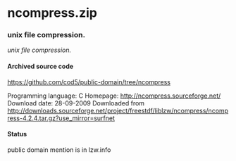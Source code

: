 # ncompress.zip #

### unix file compression. ###

*unix file compression.*

#### Archived source code ####
https://github.com/cod5/public-domain/tree/ncompress

Programming language: C
Homepage: http://ncompress.sourceforge.net/
Download date: 28-09-2009
Downloaded from http://downloads.sourceforge.net/project/freestdf/liblzw/ncompress/ncompress-4.2.4.tar.gz?use_mirror=surfnet

#### Status ####
public domain mention is in lzw.info

